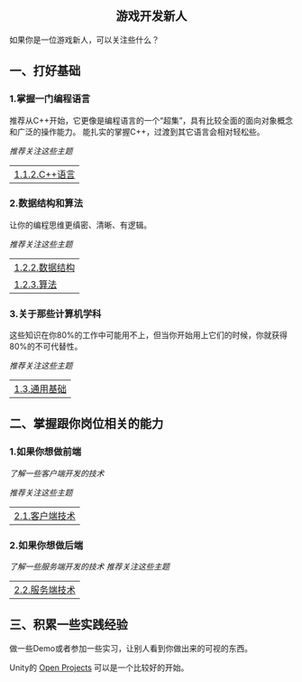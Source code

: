 <h2 align="center">游戏开发新人</h2>
<p>
如果你是一位游戏新人，可以关注些什么？
</p>

## 一、打好基础
### 1.掌握一门编程语言
推荐从C++开始，它更像是编程语言的一个“超集”，具有比较全面的面向对象概念和广泛的操作能力。
能扎实的掌握C++，过渡到其它语言会相对轻松些。

*推荐关注这些主题* 
<table>
    <tr>
        <td>
            <a href="../1.1.2.C++语言.md">1.1.2.C++语言</a>
        </td>
    </tr>
</table>


### 2.数据结构和算法
让你的编程思维更缜密、清晰、有逻辑。

*推荐关注这些主题* 
<table>
    <tr>
        <td>
            <a href="../../1.2.2.数据结构.md">1.2.2.数据结构</a>
        </td>
    </tr>
    <tr>
        <td>
            <a href="../1.2.3.算法.md">1.2.3.算法</a>
        </td>
    </tr>
</table>

### 3.关于那些计算机学科
这些知识在你80%的工作中可能用不上，但当你开始用上它们的时候，你就获得80%的不可代替性。

*推荐关注这些主题* 
<table>
    <tr>
        <td>
            <a href="../1.3.通用基础.md">1.3.通用基础</a>
        </td>
    </tr>
</table>

## 二、掌握跟你岗位相关的能力
### 1.如果你想做前端
*了解一些客户端开发的技术*

*推荐关注这些主题* 
<table>
    <tr>
        <td>
            <a href="2.1.客户端技术.md">2.1.客户端技术</a>
        </td>
    </tr>
</table>

### 2.如果你想做后端
*了解一些服务端开发的技术*
*推荐关注这些主题* 
<table>
    <tr>
        <td>
            <a href="../2.2.服务端技术.md">2.2.服务端技术</a>
        </td>
    </tr>
</table>


## 三、积累一些实践经验

做一些Demo或者参加一些实习，让别人看到你做出来的可视的东西。

Unity的 [Open Projects](https://unity.com/open-projects) 可以是一个比较好的开始。
